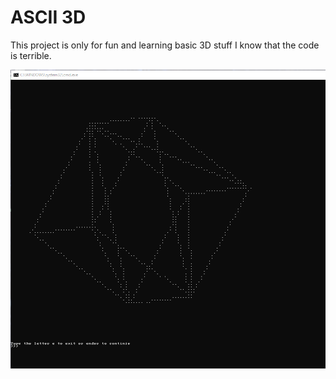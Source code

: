 # ASCII 3D

This project is only for fun and learning basic 3D stuff
I know that the code is terrible.

![image of 3d cube](pics/ascii3D_cube1.png)